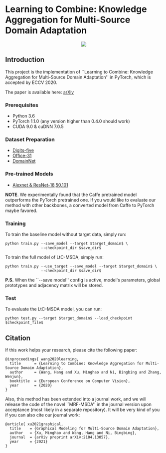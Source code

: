 # Learning to Combine: Knowledge Aggregation for Multi-Source Domain Adaptation

<p align="center">
  <img src="docs/model.png" /> 
</p>

## Introduction
This project is the implementation of ``Learning to Combine: Knowledge Aggregation for Multi-Source Domain Adaptation'' in PyTorch, which is accepted by ECCV 2020.

The paper is available here: [arXiv](https://arxiv.org/pdf/2007.08801.pdf)

### Prerequisites

* Python 3.6
* PyTorch 1.1.0 (any version higher than 0.4.0 should work) 
* CUDA 9.0 & cuDNN 7.0.5

### Dataset Preparation

* [Digits-five](https://drive.google.com/open?id=1A4RJOFj4BJkmliiEL7g9WzNIDUHLxfmm)
* [Office-31](http://people.eecs.berkeley.edu/~jhoffman/domainadapt/)
* [DomainNet](http://ai.bu.edu/M3SDA/)

### Pre-trained Models

* [Alexnet & ResNet-18,50,101](https://jbox.sjtu.edu.cn/l/dn1iAJ)

**NOTE**. We experimentally found that the Caffe pretrained model outperforms the PyTorch pretrained one. 
If you would like to evaluate our method with other backbones, a converted model from Caffe to PyTorch maybe favored.

### Training

To train the baseline model without target data, simply run:
```
python train.py --save_model --target $target_domain$ \
                --checkpoint_dir $save_dir$
```

To train the full model of LtC-MSDA, simply run:
```
python train.py --use_target --save_model --target $target_domain$ \
                --checkpoint_dir $save_dir$
```

**P.S.** When the ``--save model'' config is active, model's parameters, global prototypes and adjacency matrix will be stored.

### Test

To evaluate the LtC-MSDA model, you can run:
```
python test.py --target $target_domain$ --load_checkpoint $checkpoint_file$
```

## Citation

If this work helps your research, please cite the following paper:
```
@inproceedings{ wang2020learning,
  title      = {Learning to Combine: Knowledge Aggregation for Multi-Source Domain Adaptation},
  author     = {Wang, Hang and Xu, Minghao and Ni, Bingbing and Zhang, Wenjun},
  booktitle  = {European Conference on Computer Vision},
  year       = {2020}
}
```

Also, this method has been extended into a journal work, and we will release the code of the novel ``MRF-MSDA'' in the journal version upon acceptance (most likely in a separate repository). It will be very kind of you if you can also cite our journal work:
```
@article{ xu2021graphical,
  title    = {Graphical Modeling for Multi-Source Domain Adaptation},
  author   = {Xu, Minghao and Wang, Hang and Ni, Bingbing},
  journal  = {arXiv preprint arXiv:2104.13057},
  year     = {2021}
}
```
